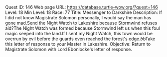 Quest ID: 146
Web page URL: https://database.turtle-wow.org/?quest=146
Level: 18
Min Level: 18
Race: 77
Title: Messenger to Darkshire
Description: If I did not know Magistrate Solomon personally, I would say the man has gone mad.Send the Night Watch to Lakeshire because Stormwind refuses aid?The Night Watch was formed because Stormwind left us when this foul magic seeped into the land.If I sent my Night Watch, this town would be overrun by evil before the guards even reached the forest's edge.$b$bTake this letter of response to your Master in Lakeshire.
Objective: Return to Magistrate Solomon with Lord Ebonlocke's letter of response.
